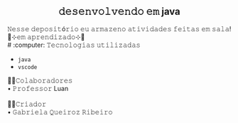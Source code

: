 <h2 align="center"> 𝚍𝚎𝚜𝚎𝚗𝚟𝚘𝚕𝚟𝚎𝚗𝚍𝚘 𝚎𝚖 java </h2
<p align="center">
</p>
𝙽𝚎𝚜𝚜𝚎 𝚍𝚎𝚙𝚘𝚜𝚒𝚝ó𝚛𝚒𝚘 𝚎𝚞 𝚊𝚛𝚖𝚊𝚣𝚎𝚗𝚘 𝚊𝚝𝚒𝚟𝚒𝚍𝚊𝚍𝚎𝚜 𝚏𝚎𝚒𝚝𝚊𝚜 𝚎𝚖 𝚜𝚊𝚕𝚊! <br>
🌷⊹𝚎𝚖 𝚊𝚙𝚛𝚎𝚗𝚍𝚒𝚣𝚊𝚍𝚘⊹🌷 <br>
# :computer:  𝚃𝚎𝚌𝚗𝚘𝚕𝚘𝚐𝚒𝚊𝚜 𝚞𝚝𝚒𝚕𝚒𝚣𝚊𝚍𝚊𝚜

- `java`
- `vscode`

👩‍🏫𝙲𝚘𝚕𝚊𝚋𝚘𝚛𝚊𝚍𝚘𝚛𝚎𝚜 <br>
• 𝙿𝚛𝚘𝚏𝚎𝚜𝚜𝚘𝚛 Luan <br>  
👩‍🎓𝙲𝚛𝚒𝚊𝚍𝚘𝚛 <br>
• 𝙶𝚊𝚋𝚛𝚒𝚎𝚕𝚊 𝚀𝚞𝚎𝚒𝚛𝚘𝚣 𝚁𝚒𝚋𝚎𝚒𝚛𝚘  <br>
                                                       
